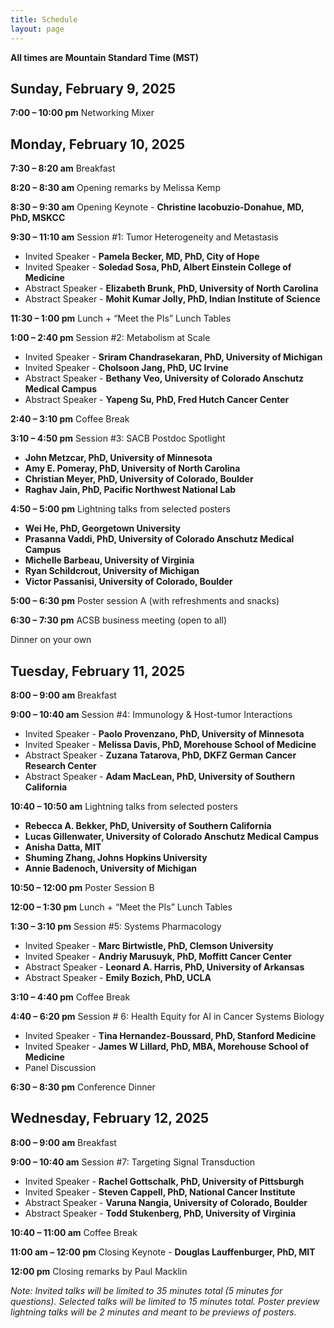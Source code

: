 ```yaml
---
title: Schedule
layout: page
---
```


**All times are Mountain Standard Time (MST)**

## Sunday, February 9, 2025

**7:00 – 10:00 pm**	Networking Mixer

## Monday, February 10, 2025
**7:30 – 8:20 am**		Breakfast

**8:20 – 8:30 am**		Opening remarks by Melissa Kemp

**8:30 – 9:30 am**		Opening Keynote - **Christine Iacobuzio-Donahue, MD, PhD, MSKCC**

**9:30 – 11:10 am**		Session #1: Tumor Heterogeneity and Metastasis

+ Invited Speaker - **Pamela Becker, MD, PhD, City of Hope**
+ Invited Speaker - **Soledad Sosa, PhD, Albert Einstein College of Medicine**
+ Abstract Speaker - **Elizabeth Brunk, PhD, University of North Carolina**
+ Abstract Speaker - **Mohit Kumar Jolly, PhD, Indian Institute of Science**

**11:30 – 1:00 pm**		Lunch + “Meet the PIs” Lunch Tables

**1:00 – 2:40 pm**		Session #2: Metabolism at Scale

+ Invited Speaker - **Sriram Chandrasekaran, PhD, University of Michigan**
+ Invited Speaker - **Cholsoon Jang, PhD, UC Irvine**
+ Abstract Speaker - **Bethany Veo, University of Colorado Anschutz Medical Campus**
+ Abstract Speaker - **Yapeng Su, PhD, Fred Hutch Cancer Center**

**2:40 – 3:10 pm**		Coffee Break

**3:10 – 4:50 pm**		Session #3: SACB Postdoc Spotlight

+ **John Metzcar, PhD, University of Minnesota**
+ **Amy E. Pomeray, PhD, University of North Carolina**
+ **Christian Meyer, PhD, University of Colorado, Boulder**
+ **Raghav Jain, PhD, Pacific Northwest National Lab**

**4:50 – 5:00 pm**		Lightning talks from selected posters

+ **Wei He, PhD, Georgetown University**
+ **Prasanna Vaddi, PhD, University of Colorado Anschutz Medical Campus**
+ **Michelle Barbeau, University of Virginia**
+ **Ryan Schildcrout, University of Michigan**
+ **Victor Passanisi, University of Colorado, Boulder**

**5:00 – 6:30 pm**		Poster session A (with refreshments and snacks)

**6:30 – 7:30 pm**		ACSB business meeting (open to all)
		
  Dinner on your own

## Tuesday, February 11, 2025
**8:00 – 9:00 am**		Breakfast

**9:00 – 10:40 am**		Session #4: Immunology & Host-tumor Interactions

+ Invited Speaker - **Paolo Provenzano, PhD, University of Minnesota**
+ Invited Speaker - **Melissa Davis, PhD, Morehouse School of Medicine**
+ Abstract Speaker - **Zuzana Tatarova, PhD, DKFZ German Cancer Research Center**
+ Abstract Speaker - **Adam MacLean, PhD, University of Southern California**

**10:40 – 10:50 am**		Lightning talks from selected posters 
+ **Rebecca A. Bekker, PhD, University of Southern California**
+ **Lucas Gillenwater, University of Colorado Anschutz Medical Campus**
+ **Anisha Datta, MIT**
+ **Shuming Zhang, Johns Hopkins University**
+ **Annie Badenoch, University of Michigan**

**10:50 – 12:00 pm**		Poster Session B 

**12:00 – 1:30 pm**		Lunch + “Meet the PIs” Lunch Tables

**1:30 – 3:10 pm**		Session #5: Systems Pharmacology

+ Invited Speaker - **Marc Birtwistle, PhD, Clemson University**
+ Invited Speaker - **Andriy Marusuyk, PhD, Moffitt Cancer Center**
+ Abstract Speaker - **Leonard A. Harris, PhD, University of Arkansas**
+ Abstract Speaker - **Emily Bozich, PhD, UCLA**
 
**3:10 – 4:40 pm**		Coffee Break

**4:40 – 6:20 pm**		Session # 6: Health Equity for AI in Cancer Systems Biology

+ Invited Speaker - **Tina Hernandez-Boussard, PhD, Stanford Medicine**
+ Invited Speaker - **James W Lillard, PhD, MBA, Morehouse School of Medicine**
+ Panel Discussion

**6:30 – 8:30 pm**		Conference Dinner

## Wednesday, February 12, 2025

**8:00 – 9:00 am**		Breakfast

**9:00 – 10:40 am**		Session #7: Targeting Signal Transduction

+ Invited Speaker - **Rachel Gottschalk, PhD, University of Pittsburgh**
+ Invited Speaker - **Steven Cappell, PhD, National Cancer Institute**
+ Abstract Speaker - **Varuna Nangia, University of Colorado, Boulder**
+ Abstract Speaker - **Todd Stukenberg, PhD, University of Virginia**
  
**10:40 – 11:00 am**		Coffee Break 

**11:00 am – 12:00 pm**	Closing Keynote - **Douglas Lauffenburger, PhD, MIT**

**12:00 pm**		Closing remarks by Paul Macklin

_Note: Invited talks will be limited to 35 minutes total (5 minutes for questions). Selected talks will be limited to 15 minutes total. Poster preview lightning talks will be 2 minutes and meant to be previews of posters._

